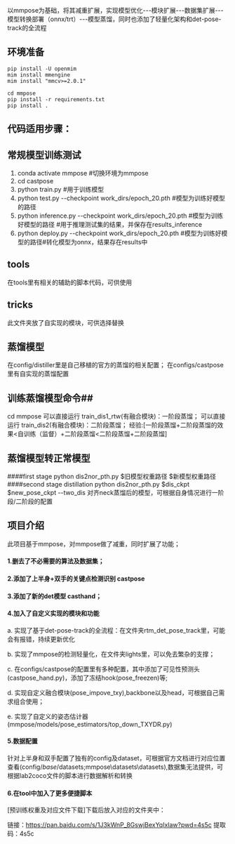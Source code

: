 以mmpose为基础，将其减重扩展，实现模型优化---模块扩展---数据集扩展---模型转换部署（onnx/trt）---模型蒸馏，同时也添加了轻量化架构和det-pose-track的全流程
## 环境准备
```
pip install -U openmim
mim install mmengine
mim install "mmcv>=2.0.1"

cd mmpose
pip install -r requirements.txt
pip install .
```
## 代码适用步骤：
## 常规模型训练测试
1. conda  activate  mmpose  #切换环境为mmpose
2. cd castpose
3. python   train.py #用于训练模型
4. python test.py --checkpoint work_dirs/epoch_20.pth #模型为训练好模型的路径
5. python inference.py --checkpoint work_dirs/epoch_20.pth #模型为训练好模型的路径 #用于推理测试集的结果，并保存在results_inference
6. python  deploy.py --checkpoint work_dirs/epoch_20.pth #模型为训练好模型的路径#转化模型为onnx，结果存在results中
## tools
在tools里有相关的辅助的脚本代码，可供使用
## tricks
此文件夹放了自实现的模块，可供选择替换

## 蒸馏模型
在config/distiller里是自己移植的官方的蒸馏的相关配置；
在configs/castpose里有自实现的蒸馏配置

## 训练蒸馏模型命令##
cd mmpose
可以直接运行 train_dis1_rtw(有融合模块)：一阶段蒸馏；
可以直接运行 train_dis2(有融合模块)：二阶段蒸馏；
经验:[一阶段蒸馏+二阶段蒸馏的效果<自训练（监督）+二阶段蒸馏<二阶段蒸馏+二阶段蒸馏]


## 蒸馏模型转正常模型
####first stage 
python dis2nor_pth.py $旧模型权重路径 $新模型权重路径
####second stage distillation
python dis2nor_pth.py $dis_ckpt $new_pose_ckpt --two_dis
对齐neck蒸馏后的模型，可根据自身情况进行一阶段/二阶段的配置
## 项目介绍
此项目基于mmpose，对mmpose做了减重，同时扩展了功能；
#### 1.删去了不必需要的算法及数据集；
#### 2.添加了上半身+双手的关键点检测识别 castpose
#### 3.添加了新的det模型 casthand；
#### 4.加入了自定义实现的模块和功能 
   a. 实现了基于det-pose-track的全流程：在文件夹rtm_det_pose_track里，可能会有报错，持续更新优化

   b. 实现了mmpose的检测轻量化，在文件夹lights里，可以免去繁杂的支撑；

   c. 在configs/castpose的配置里有多种配置，其中添加了可见性预测头(castpose_hand.py)，添加了冻结hook(pose_freezen)等;

   d. 实现自定义融合模块(pose_impove_txy),backbone以及head，可根据自己需求组合使用；

   e. 实现了自定义的姿态估计器(mmpose/models/pose_estimators/top_down_TXYDR.py)
#### 5.数据配置
   针对上半身和双手配置了独有的config及dataset，可根据官方文档进行对应位置查看(config/_base_/datasets;mmpose\datasets\datasets),数据集无法提供，可根据lab2coco文件的脚本进行数据解析和转换
#### 6.在tool中加入了更多便捷脚本

[预训练权重及对应文件下载]下载后放入对应的文件夹中：

链接：https://pan.baidu.com/s/1J3kWnP_8GswjBexYqIxlaw?pwd=4s5c 
提取码：4s5c






